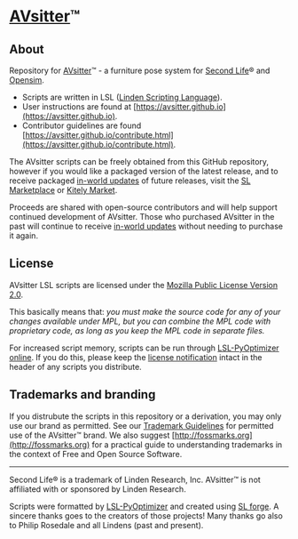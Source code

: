 # [AVsitter](https://avsitter.github.io)™

## About

Repository for [AVsitter](https://avsitter.github.io)&trade; - a furniture pose system for [Second Life](https://www.secondlife.com)&reg; and [Opensim](https://en.wikipedia.org/wiki/OpenSimulator).

* Scripts are written in LSL ([Linden Scripting Language](https://wiki.secondlife.com/wiki/LSL_Portal)).
* User instructions are found at [https://avsitter.github.io](https://avsitter.github.io).
* Contributor guidelines are found [https://avsitter.github.io/contribute.html](https://avsitter.github.io/contribute.html).

The AVsitter scripts can be freely obtained from this GitHub repository, however if you would like a packaged version of the latest release, and to receive packaged [in-world updates](https://avsitter.github.io/updates.html) of future releases, visit the [SL Marketplace](https://marketplace.secondlife.com/stores/79645) or [Kitely Market](https://www.kitely.com/market).

Proceeds are shared with open-source contributors and will help support continued development of AVsitter. Those who purchased AVsitter in the past will continue to receive [in-world updates](https://avsitter.github.io/updates.html) without needing to purchase it again.

## License

AVsitter LSL scripts are licensed under the [Mozilla Public License Version 2.0](https://www.mozilla.org/en-US/MPL/2.0/).

This basically means that: _you must make the source code for any of your changes available under MPL, but you can combine the MPL code with proprietary code, as long as you keep the MPL code in separate files._

For increased script memory, scripts can be run through [LSL-PyOptimizer online](http://lsl.project.zone/lsl-pyoptimizer/online.php). If you do this, please keep the [license notification](/LICENSE_script_header) intact in the header of any scripts you distribute.

## Trademarks and branding

If you distrubute the scripts in this repository or a derivation, you may only use our brand as permitted. See our [Trademark Guidelines](/TRADEMARK.md) for permitted use of the AVsitter&trade; brand. We also suggest [http://fossmarks.org](http://fossmarks.org) for a practical guide to understanding trademarks in the context of Free and Open Source Software.

---

Second Life&reg; is a trademark of Linden Research, Inc. AVsitter&trade; is not affiliated with or sponsored by Linden Research.

Scripts were formatted by [LSL-PyOptimizer](http://lsl.project.zone/lsl-pyoptimizer/) and created using [SL forge](https://github.com/raysilent/lslforge). A sincere thanks goes to the creators of those projects! Many thanks go also to Philip Rosedale and all Lindens (past and present).
